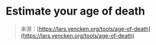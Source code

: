 <!--yml
category: 未分类
date: 2024-05-27 14:56:53
-->

# Estimate your age of death

> 来源：[https://lars.yencken.org/tools/age-of-death](https://lars.yencken.org/tools/age-of-death)

<template data-dgst="BAILOUT_TO_CLIENT_SIDE_RENDERING"></template>